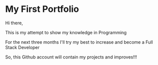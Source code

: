# My First Portfolio 

Hi there,

This is my attempt to show my knowledge in Programming

For the next three months I'll try my best to increase and become a Full Stack Developer

So, this Github account will contain my projects and improves!!! 



